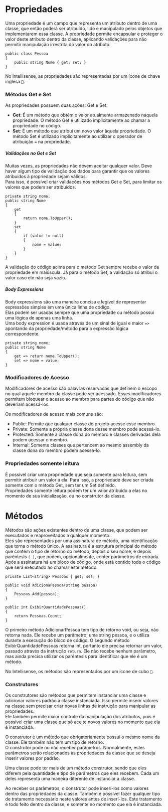# Propriedades

Uma propriedade é um campo que representa um atributo dentro de uma classe, que então poderá ser atribuído, lido e manipulado pelos objetos que implementarem essa classe. A propriedade permite encapsular e proteger o valor deste atributo dentro da classe, aplicando validações para não permitir manipulação irrestrita do valor do atributo.  
```
public class Pessoa
{
	public string Nome { get; set; }
}
```
No Intellisense, as propriedades são representadas por um ícone de chave inglesa `🔧`.

### Métodos Get e Set

As propriedades possuem duas ações: Get e Set.  
- **Get**: É um método que obtém o valor atualmente armazenado naquela propriedade. O método Get é utilizado implicitamente ao chamar a propriedade no código.  
- **Set**: É um método que atribui um novo valor àquela propriedade. O método Set é utilizado implicitamente ao utilizar o operador de atribuição `=` na propriedade.

##### Validações no Get e Set

Muitas vezes, as propriedades não devem aceitar qualquer valor. Deve haver algum tipo de validação dos dados para garantir que os valores atribuídos à propriedade sejam válidos.  
Para isso, é possível criar validações nos métodos Get e Set, para limitar os valores que podem ser atribuídos.
```
private string nome;
public string Nome
{
	get
	{
		return nome.ToUpper();
	}
	set
	{
		if (value != null)
		{
			nome = value;
		}
	}
}
```

A validação do código acima para o método Get sempre recebe o valor da propriedade em maiúscula. Já para o método Set, a validação só atribui o valor caso ele não seja vazio.

##### Body Expressions

Body expressions são uma maneira concisa e legível de representar expressões simples em uma única linha de código.  
Elas podem ser usadas sempre que uma propriedade ou método possui uma lógica de apenas uma linha.  
Uma body expression é usada através de um sinal de igual e maior `=>` apontando da propriedade/método para a expressão lógica correspondente.
```
private string nome;
public string Nome
{
	get => return nome.ToUpper();
	set => nome = value;
}
```

### Modificadores de Acesso

Modificadores de acesso são palavras reservadas que definem o escopo no qual aquele membro da classe pode ser acessado. Esses modificadores permitem bloquear o acesso ao membro para partes do código que não deveriam acessá-los.

Os modificadores de acesso mais comuns são:
- Public: Permite que qualquer classe do projeto acesse esse membro.
- Private: Somente a própria classe dona desse membro pode acessá-lo.
- Protected: Somente a classe dona do membro e classes derivadas dela podem acessar o membro.
- Internal: Somente classes que pertencem ao mesmo assembly da classe dona do membro podem acessá-lo.

### Propriedades somente leitura

É possível criar uma propriedade que seja somente para leitura, sem permitir atribuir um valor a ela. Para isso, a propriedade deve ser criada somente com o método Get, sem ter um Set definido.  
Propriedades somente leitura podem ter um valor atribuído a elas no momento de sua inicialização, ou no construtor da classe.

# Métodos

Métodos são ações existentes dentro de uma classe, que podem ser executados e reaproveitados a qualquer momento.  
Eles são representados por uma assinatura de método, uma identificação que torna o método único. A assinatura é a estrutura principal do método que contém o tipo de retorno do método, depois o seu nome, e depois parêntesis `( )`, que podem, opcionalmente, conter parâmetros de entrada.  
Após a assinatura há um bloco de código, onde está contido todo o código que será executado ao chamar este método.
```
private List<string> Pessoas { get; set; }

public void AdicionaPessoa(string pessoa)
{
	Pessoas.Add(pessoa);
}

public int ExibirQuantidadePessoas()
{
	return Pessoas.Count;
}
```

O primeiro método AdicionarPessoa tem tipo de retorno void, ou seja, não retorna nada. Ele recebe um parâmetro, uma string pessoa, e o utiliza durante a execução do bloco de código.
O segundo método ExibirQuantidadePessoas retorna int, portanto ele precisa retornar um valor, passado através da instrução `return`. Ele não recebe nenhum parâmetro, mas ainda precisa utilizar os parêntesis para identificar que ele é um método.

No Intellisense, os métodos são representados por um ícone de cubo `🧊`.

### Construtores

Os construtores são métodos que permitem instanciar uma classe e adicionar valores padrão à classe instanciada. Isso permite inserir valores na classe sem precisar criar novas linhas de instrução para manipular as propriedades.  
Ele também permite maior controle da manipulação dos atributos, pois é possível criar uma classe que só aceite novos valores no momento que ela é instanciada.

O construtor é um método que obrigatoriamente possui o mesmo nome da classe. Ele também não tem um tipo de retorno.  
O construtor pode ou não receber parâmetros. Normalmente, estes parâmetros serão relacionados às propriedades da classe que se deseja inserir valores por padrão.

Uma classe pode ter mais de um método construtor, sendo que eles diferem pela quantidade e tipo de parâmetros que eles recebem. Cada um deles representa uma maneira diferente de instanciar a classe.

Ao receber os parâmetros, o construtor pode inserí-los como valores dentro das propriedades da classe. Também é possível fazer qualquer tipo de tratamento necessário neste valores antes de inserí-los. Este tratamento é todo feito dentro da classe, e somente no momento que ela é instanciada.